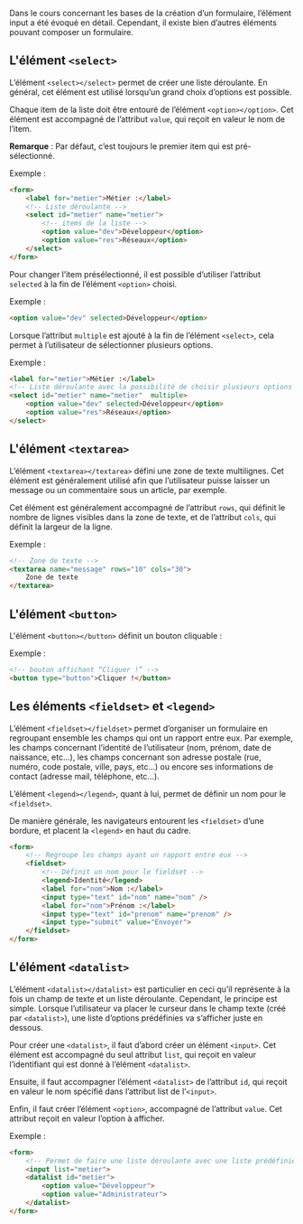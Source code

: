 Dans le cours concernant les bases de la création d’un formulaire, l’élément input a été évoqué en détail. Cependant, il existe bien d’autres éléments pouvant composer un formulaire.

## L'élément ```<select>```

L’élément ```<select></select>``` permet de créer une liste déroulante. En général, cet élément est utilisé lorsqu’un grand choix d’options est possible. 

Chaque item de la liste doit être entouré de l’élément ```<option></option>```. Cet élément est accompagné de l’attribut ```value```, qui reçoit en valeur le nom de l’item.

__Remarque__ : Par défaut, c’est toujours le premier item qui est pré-sélectionné.

Exemple :

```html
<form>
    <label for="metier">Métier :</label>
    <!-- Liste déroulante -->
    <select id="metier" name="metier">
        <!-- items de la liste -->
        <option value="dev">Développeur</option>
        <option value="res">Réseaux</option>
    </select>
</form>
```

Pour changer l’item présélectionné, il est possible d’utiliser l’attribut ```selected``` à la fin de l’élément ```<option>``` choisi.

Exemple :

```html
<option value="dev" selected>Développeur</option>
```

Lorsque l’attribut ```multiple``` est ajouté à la fin de l’élément ```<select>```, cela permet à l’utilisateur de sélectionner plusieurs options.

Exemple :

```html
<label for="metier">Métier :</label>
<!-- Liste déroulante avec la possibilité de choisir plusieurs options -->
<select id="metier" name="metier"  multiple>
    <option value="dev" selected>Développeur</option>
    <option value="res">Réseaux</option>
</select>
```

## L'élément ```<textarea>```

L’élément ```<textarea></textarea>``` défini une zone de texte multilignes. Cet élément est généralement utilisé afin que l’utilisateur puisse laisser un message ou un commentaire sous un article, par exemple.

Cet élément est généralement accompagné de l’attribut ```rows```, qui définit le nombre de lignes visibles dans la zone de texte, et de l’attribut ```cols```, qui définit la largeur de la ligne.

Exemple :

```html
<!-- Zone de texte -->
<textarea name="message" rows="10" cols="30">
    Zone de texte
</textarea>
```

## L'élément ```<button>```

L'élément ```<button></button>``` définit un bouton cliquable :

Exemple :

```html
<!-- bouton affichant “Cliquer !” -->
<button type="button">Cliquer !</button>
```

## Les éléments ```<fieldset>``` et ```<legend>```

L’élément ```<fieldset></fieldset>``` permet d’organiser un formulaire en regroupant ensemble les champs qui ont un rapport entre eux. Par exemple, les champs concernant l’identité de l’utilisateur (nom, prénom, date de naissance, etc…), les champs concernant son adresse postale (rue, numéro, code postale, ville, pays, etc…) ou encore ses informations de contact (adresse mail, téléphone, etc...).

L’élément ```<legend></legend>```, quant à lui, permet de définir un nom pour le ```<fieldset>```.

De manière générale, les navigateurs entourent les ```<fieldset>``` d’une bordure, et placent la ```<legend>``` en haut du cadre. 

```html
<form>
    <!-- Regroupe les champs ayant un rapport entre eux -->
    <fieldset>
        <!-- Définit un nom pour le fieldset -->
        <legend>Identité</legend>
        <label for="nom">Nom :</label>
        <input type="text" id="nom" name="nom" />
	    <label for="nom">Prénom :</label>
        <input type="text" id="prenom" name="prenom" />
        <input type="submit" value="Envoyer">
    </fieldset>
</form>
```

## L'élément ```<datalist>```

L’élément ```<datalist></datalist>``` est particulier en ceci qu’il représente à la fois un champ de texte et un liste déroulante. Cependant, le principe est simple. Lorsque l’utilisateur va placer le curseur dans le champ texte (créé par ```<datalist>```), une liste d’options prédéfinies va s’afficher juste en dessous. 

Pour créer une ```<datalist>```, il faut d’abord créer un élément ```<input>```. Cet élément est accompagné du seul attribut ```list```, qui reçoit en valeur l’identifiant qui est donné à l’élément ```<datalist>```.

Ensuite, il faut accompagner l’élément ```<datalist>``` de l’attribut ```id```, qui reçoit en valeur le nom spécifié dans l’attribut list de l’```<input>```.

Enfin, il faut créer l’élément ```<option>```, accompagné de l’attribut ```value```. Cet attribut reçoit en valeur l’option à afficher.

Exemple :

```html
<form>
    <!-- Permet de faire une liste déroulante avec une liste prédéfinie d'options -->
    <input list="metier">
    <datalist id="metier">
        <option value="Développeur">
        <option value="Administrateur">
    </datalist>
</form>
```